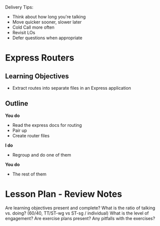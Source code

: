Delivery Tips:

* Think about how long you're talking
* Move quicker sooner, slower later
* Cold Call more often
* Revisit LOs
* Defer questions when appropriate

# Express Routers

## Learning Objectives

* Extract routes into separate files in an Express application

## Outline

**You do**

* Read the express docs for routing
* Pair up
* Create router files

**I do**

* Regroup and do one of them

**You do**

* The rest of them

# Lesson Plan - Review Notes

Are learning objectives present and complete?
What is the ratio of talking vs. doing? (60/40, TT/ST-wg vs ST-sg / individual)
What is the level of engagement?
Are exercise plans present?
Any pitfalls with the exercises?
